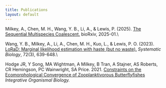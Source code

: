 ```yaml
---
title: Publications
layout: default
---
```



Milkey, A., Chen, M. H., Wang, Y. B., Li, A., & Lewis, P. (2025). [The Sequential Multispecies Coalescent.](PDFs/smcmsc.pdf) bioRxiv, 2025-01.\

Wang, Y. B., Milkey, A., Li, A., Chen, M. H., Kuo, L., & Lewis, P. O. (2023). [LoRaD: Marginal likelihood estimation with haste (but no waste).](PDFs/lorad.pdf) _Systematic Biology_, 72(3), 639-648.\

Hodge JR, Y Song, MA Wightman, A Milkey, B Tran, A Stajner, AS Roberts, CR Hemingson, PC Wainwright, SA Price. 2021. [Constraints on the Ecomorphological Convergence of Zooplanktivorous Butterflyfishes](PDFs/chaet.pdf) _Integrative Organismal Biology._
